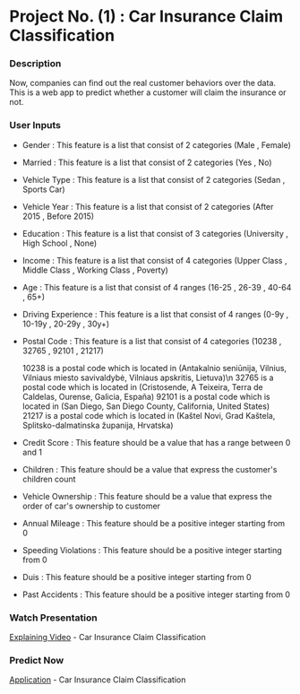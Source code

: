 # Project No. (1) : Car Insurance Claim Classification

### Description
Now, companies can find out the real customer behaviors over the data.
This is a web app to predict whether a customer will claim the insurance or not.

### User Inputs
- Gender : This feature is a list that consist of 2 categories (Male , Female)

- Married : This feature is a list that consist of 2 categories (Yes , No)

- Vehicle Type : This feature is a list that consist of 2 categories (Sedan , Sports Car)

- Vehicle Year : This feature is a list that consist of 2 categories (After 2015 , Before 2015)

- Education : This feature is a list that consist of 3 categories (University , High School , None)

- Income : This feature is a list that consist of 4 categories (Upper Class , Middle Class , Working Class , Poverty)

- Age : This feature is a list that consist of 4 ranges (16-25 , 26-39 , 40-64 , 65+)

- Driving Experience : This feature is a list that consist of 4 ranges (0-9y , 10-19y , 20-29y , 30y+)

- Postal Code : This feature is a list that consist of 4 categories (10238 , 32765 , 92101 , 21217)

  10238 is a postal code which is located in (Antakalnio seniūnija, Vilnius, Vilniaus miesto savivaldybė, Vilniaus apskritis, Lietuva)\n
  32765 is a postal code which is located in (Cristosende, A Teixeira, Terra de Caldelas, Ourense, Galicia, España)
  92101 is a postal code which is located in (San Diego, San Diego County, California, United States)
  21217 is a postal code which is located in (Kaštel Novi, Grad Kaštela, Splitsko-dalmatinska županija, Hrvatska)

- Credit Score : This feature should be a value that has a range between 0 and 1

- Children : This feature should be a value that express the customer's children count

- Vehicle Ownership : This feature should be a value that express the order of car's ownership to customer

- Annual Mileage : This feature should be a positive integer starting from 0

- Speeding Violations : This feature should be a positive integer starting from 0

- Duis : This feature should be a positive integer starting from 0

- Past Accidents : This feature should be a positive integer starting from 0

### Watch Presentation
[Explaining Video](https://youtu.be/BL8zfQqcFUk) - Car Insurance Claim Classification

### Predict Now
[Application](https://mohammedhmalawyscientist-car-insurance-claim-classif-app-4kc8pn.streamlit.app/) - Car Insurance Claim Classification

